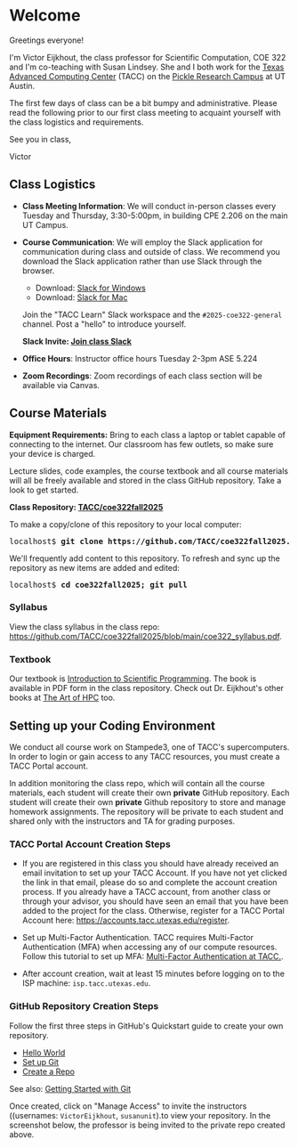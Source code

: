 # Welcome

Greetings everyone!

I'm Victor Eijkhout, the class professor for Scientific Computation, COE 322 and I'm co-teaching with Susan Lindsey. She and I both work for the [Texas Advanced Computing Center](https://tacc.utexas.edu/) (TACC) on the [Pickle Research Campus](https://www.utexas.edu/research/off-campus-research-sites) at UT Austin.

The first few days of class can be a bit bumpy and administrative. Please read the following prior to our first class meeting to acquaint yourself with the class logistics and requirements.

See you in class,

Victor


## Class Logistics

* **Class Meeting Information**: We will conduct in-person classes every Tuesday and Thursday, 3:30-5:00pm, in building CPE 2.206 on the main UT Campus.
* **Course Communication**: We will employ the Slack application for communication during class and outside of class. We recommend you download the Slack application rather than use Slack through the browser. 

	* Download: [Slack for Windows](https://slack.com/downloads/windows)
	* Download: [Slack for Mac](https://slack.com/downloads/mac)

	Join the "TACC Learn" Slack workspace and the `#2025-coe322-general` channel.  Post a "hello" to introduce yourself.

	**Slack Invite: [Join class Slack](https://join.slack.com/t/tacc-learn/shared_invite/zt-2p8bpr3gw-d2MpUDfYP1vjm6nQj7GM7g)**

* **Office Hours**: Instructor office hours Tuesday 2-3pm ASE 5.224
* **Zoom Recordings**: Zoom recordings of each class section will be available via Canvas.


## Course Materials

**Equipment Requirements:** Bring to each class a laptop or tablet capable of connecting to the internet. Our classroom has few outlets, so make sure your device is charged.


Lecture slides, code examples, the course textbook and all course materials will all be freely available and stored in the class GitHub repository. Take a look to get started.

**Class Repository: [TACC/coe322fall2025](https://github.com/TACC/coe322fall2025)**

To make a copy/clone of this repository to your local computer:

<pre>localhost$ <b>git clone https://github.com/TACC/coe322fall2025.git</b></pre>

We'll frequently add content to this repository. To refresh and sync up the repository as new items are added and edited:

<pre>localhost$ <b>cd coe322fall2025; git pull</b></pre>

### Syllabus

View the class syllabus in the class repo: <https://github.com/TACC/coe322fall2025/blob/main/coe322_syllabus.pdf>.

### Textbook

Our textbook is [Introduction to Scientific Programming](). The book is available in PDF form in the class repository.  Check out Dr. Eijkhout's other books at [The Art of HPC](https://theartofhpc.com/) too.


## Setting up your Coding Environment

We conduct all course work on Stampede3, one of TACC's supercomputers. In order to login or gain access to any TACC resources, you must create a TACC Portal account.

In addition monitoring the class repo, which will contain all the course materials, each student will create their own **private** GitHub repository.
Each student will create their own **private** Github repository to store and manage homework assignments. The repository will be private to each student and shared only with the instructors and TA for grading purposes.

### TACC Portal Account Creation Steps

* If you are registered in this class you should have already received an email invitation to set up your TACC Account. If you have not yet clicked the link in that email, please do so and complete the account creation process.  If you already have a TACC account, from another class or through your advisor, you should have seen an email that you have been added to the project for the class.  Otherwise, register for a TACC Portal Account here: <https://accounts.tacc.utexas.edu/register>.

* Set up Multi-Factor Authentication. TACC requires Multi-Factor Authentication (MFA) when accessing any of our compute resources. Follow this tutorial to set up MFA: [Multi-Factor Authentication at TACC.](https://docs.tacc.utexas.edu/basics/mfa/).

* After account creation, wait at least 15 minutes before logging on to the ISP machine: `isp.tacc.utexas.edu`.

### GitHub Repository Creation Steps

Follow the first three steps in GitHub's Quickstart guide to create your own repository.

* [Hello World](https://docs.github.com/en/get-started/start-your-journey/hello-world)
* [Set up Git](https://docs.github.com/en/get-started/getting-started-with-git/set-up-git)
* [Create a Repo](https://docs.github.com/en/repositories/creating-and-managing-repositories/quickstart-for-repositories)

See also: [Getting Started with Git](https://docs.github.com/en/get-started/onboarding/getting-started-with-github-enterprise-cloud)

Once created, click on "Manage Access" to invite the instructors ((usernames: `VictorEijkhout`, `susanunit`).to view your repository. In the screenshot below, the professor is being invited to the private repo created above. 



